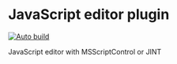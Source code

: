 # JavaScript editor plugin
[![Auto build](https://github.com/DKorablin/Plugin.JsEditor/actions/workflows/release.yml/badge.svg)](https://github.com/DKorablin/Plugin.JsEditor/releases/latest)

JavaScript editor with MSScriptControl or JINT